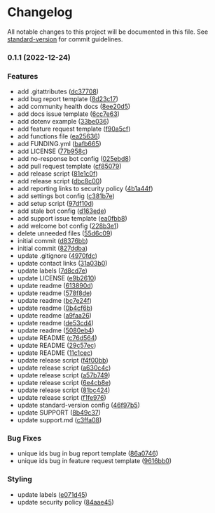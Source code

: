 # Changelog

All notable changes to this project will be documented in this file. See [standard-version](https://github.com/conventional-changelog/standard-version) for commit guidelines.

### 0.1.1 (2022-12-24)


### Features

* add .gitattributes ([dc37708](https://github.com/Ragdata/.github/commit/dc37708f857bd7eb9af7a9fc7b84d0906ff15ac9))
* add bug report template ([8d23c17](https://github.com/Ragdata/.github/commit/8d23c17d7d50af964d59c04dd0f0841cb99ad986))
* add community health docs ([8ee20d5](https://github.com/Ragdata/.github/commit/8ee20d51b2b0d4a662fe0a3a80161a08eb376d66))
* add docs issue template ([6cc7e63](https://github.com/Ragdata/.github/commit/6cc7e6377a7060a952aaeec87aa07c834ced0d52))
* add dotenv example ([33be036](https://github.com/Ragdata/.github/commit/33be036fd7aafcabcbe0609fff1854a24ed78683))
* add feature request template ([f90a5cf](https://github.com/Ragdata/.github/commit/f90a5cf4fa7052ca0d7362869d3ae21d0e579d73))
* add functions file ([ea25636](https://github.com/Ragdata/.github/commit/ea256367de19c25fabe880ba96a237f3a3105998))
* add FUNDING.yml ([bafb665](https://github.com/Ragdata/.github/commit/bafb6653644be8c416354eae5c3f40cc94b7452a))
* add LICENSE ([77b958c](https://github.com/Ragdata/.github/commit/77b958c703f908d63806560089de20be51646898))
* add no-response bot config ([025ebd8](https://github.com/Ragdata/.github/commit/025ebd800bda561cc431bfb249f44da4e6fe0a51))
* add pull request template ([cf85079](https://github.com/Ragdata/.github/commit/cf85079ddb57102800aa5570b89191fe5cd13e4f))
* add release script ([81e1c0f](https://github.com/Ragdata/.github/commit/81e1c0feb6683261dad15d3f0da3083ffbfeb698))
* add release script ([dbc8c00](https://github.com/Ragdata/.github/commit/dbc8c005099d246e8ca94d96d01c06d2792afcad))
* add reporting links to security policy ([4b1a44f](https://github.com/Ragdata/.github/commit/4b1a44f99e8236620386751df859682b05139628))
* add settings bot config ([c381b7e](https://github.com/Ragdata/.github/commit/c381b7eec86920d4b54d9f6907e16d49e3ff2229))
* add setup script ([97df10d](https://github.com/Ragdata/.github/commit/97df10d3fcfe41e08ce401d70871494ee6f9f7ee))
* add stale bot config ([d163ede](https://github.com/Ragdata/.github/commit/d163edea5dbe6d08f301f5565f0239592ac544b6))
* add support issue template ([ea0fbb8](https://github.com/Ragdata/.github/commit/ea0fbb8be35f5ef9561f3e09efedbf3585f9483b))
* add welcome bot config ([228b3e1](https://github.com/Ragdata/.github/commit/228b3e1bb6cee8b7e054417ca2da3e9a588dbd6e))
* delete unneeded files ([55d6c09](https://github.com/Ragdata/.github/commit/55d6c0972c78f069d34452ce8792133cf8962881))
* initial commit ([d8376bb](https://github.com/Ragdata/.github/commit/d8376bbcde0002a830a4cfffe74f77fe33770b5b))
* initial commit ([827ddba](https://github.com/Ragdata/.github/commit/827ddba42d8af94013631d6ec808d4e8f9059a88))
* update .gitignore ([4970fdc](https://github.com/Ragdata/.github/commit/4970fdc851cd51bf93d8404ac7ec8cac00befc55))
* update contact links ([31a03b0](https://github.com/Ragdata/.github/commit/31a03b0743fa1dd18b681cda59ae2e1e71f2c14e))
* update labels ([7d8cd7e](https://github.com/Ragdata/.github/commit/7d8cd7ed422c1b41878d87ef405051b457345e16))
* update LICENSE ([e9b2610](https://github.com/Ragdata/.github/commit/e9b26106f076d77ced99ad53c283c6688947d106))
* update readme ([613890d](https://github.com/Ragdata/.github/commit/613890d98a5af1602fcfac49affb42a42f580835))
* update readme ([578f8de](https://github.com/Ragdata/.github/commit/578f8de0eabd1dd1d60ba8e0989e6162ebfc8257))
* update readme ([bc7e24f](https://github.com/Ragdata/.github/commit/bc7e24f587580890a9cf2b019c3dfbd4bcbf4d27))
* update readme ([0b4cf6b](https://github.com/Ragdata/.github/commit/0b4cf6be214ae226495d0ceaa1d6db64c7d65e18))
* update readme ([a9faa26](https://github.com/Ragdata/.github/commit/a9faa26886cb8697292de34e212c8490fd89504f))
* update readme ([de53cd4](https://github.com/Ragdata/.github/commit/de53cd4c1b835e5756f4d9825f754bb4420c919b))
* update readme ([5080eb4](https://github.com/Ragdata/.github/commit/5080eb4e75b21dc51738a7b3ec97eb89fb05b9b8))
* update README ([c76d564](https://github.com/Ragdata/.github/commit/c76d56493f687e2e7dc9072248f764cdf8dd386f))
* update README ([29c57ec](https://github.com/Ragdata/.github/commit/29c57ec3d6cdfbaf4bfca3401a08ca275187d131))
* update README ([11c1cec](https://github.com/Ragdata/.github/commit/11c1cecb97508b6f1410a73fc07af6a2a14cd6f1))
* update release script ([f4f00bb](https://github.com/Ragdata/.github/commit/f4f00bb815fa44f099836fe603ca5ec15a8ffc93))
* update release script ([a630c4c](https://github.com/Ragdata/.github/commit/a630c4c1cd0ce43d22885f750cdcc933f4246c25))
* update release script ([a57b749](https://github.com/Ragdata/.github/commit/a57b749d844b2e592dd46ed5cd470cd0f9c480a2))
* update release script ([6e4cb8e](https://github.com/Ragdata/.github/commit/6e4cb8ea29c3a74404c7c3e49f22ac544479afa2))
* update release script ([81bc424](https://github.com/Ragdata/.github/commit/81bc4247e4595d2d9a7cd6a5677ac40a00d461b0))
* update release script ([f1fe976](https://github.com/Ragdata/.github/commit/f1fe9762a25e74588ed2374c21a68ccbe0b7af92))
* update standard-version config ([46f97b5](https://github.com/Ragdata/.github/commit/46f97b51e46b5fc5af238d3be3da4d8ddfff4383))
* update SUPPORT ([8b49c37](https://github.com/Ragdata/.github/commit/8b49c37c757baacd94299c7a2473ab2dcc096299))
* update support.md ([c3ffa08](https://github.com/Ragdata/.github/commit/c3ffa08c625f044a0ce655556976a6483c104108))


### Bug Fixes

* unique ids bug in bug report template ([86a0746](https://github.com/Ragdata/.github/commit/86a074646cf99e868210ace23e443cea1c57ff32))
* unique ids bug in feature request template ([9616bb0](https://github.com/Ragdata/.github/commit/9616bb0a64dafe5f23c4ed422937b425a3b04f46))


### Styling

* update labels ([e071d45](https://github.com/Ragdata/.github/commit/e071d4563172b4837dada1d8c8bd26331bc2d2d5))
* update security policy ([84aae45](https://github.com/Ragdata/.github/commit/84aae45485f88a767e433dd36d18d1bb857aaf23))
